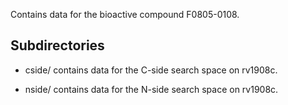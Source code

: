 Contains data for the bioactive compound F0805-0108.

## Subdirectories

- cside/ contains data for the C-side search space on rv1908c.

- nside/ contains data for the N-side search space on rv1908c.

